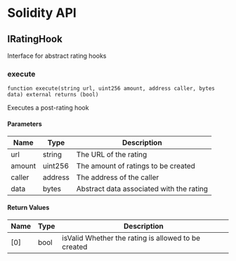 # Solidity API

## IRatingHook

Interface for abstract rating hooks

### execute

```solidity
function execute(string url, uint256 amount, address caller, bytes data) external returns (bool)
```

Executes a post-rating hook

#### Parameters

| Name | Type | Description |
| ---- | ---- | ----------- |
| url | string | The URL of the rating |
| amount | uint256 | The amount of ratings to be created |
| caller | address | The address of the caller |
| data | bytes | Abstract data associated with the rating |

#### Return Values

| Name | Type | Description |
| ---- | ---- | ----------- |
| [0] | bool | isValid Whether the rating is allowed to be created |

